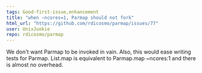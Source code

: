 ```yaml
---
tags: Good-first-issue,enhancement
title: "when ~ncores=1, Parmap should not fork"
html_url: "https://github.com/rdicosmo/parmap/issues/77"
user: UnixJunkie
repo: rdicosmo/parmap
---
```


We don't want Parmap to be invoked in vain.
Also, this would ease writing tests for Parmap.
List.map is equivalent to Parmap.map ~ncores:1 and there is almost no overhead.
